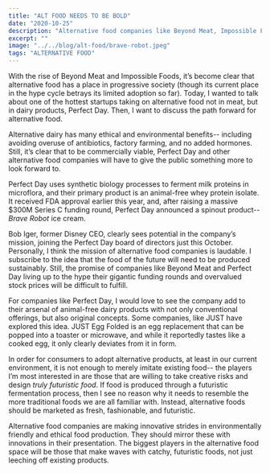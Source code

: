 ```yaml
---
title: "ALT FOOD NEEDS TO BE BOLD"
date: "2020-10-25"
description: "Alternative food companies like Beyond Meat, Impossible Foods, and Perfect Day are VC dream children, but in order to live up to the hype, it's not enough to just emulate the foods of today."
excerpt: ""
image: "../../blog/alt-food/brave-robot.jpeg"
tags: "ALTERNATIVE FOOD"
---
```


With the rise of Beyond Meat and Impossible Foods, it’s become clear that alternative food has a place in progressive society (though its current place in the hype cycle betrays its limited adoption so far). Today, I wanted to talk about one of the hottest startups taking on alternative food not in meat, but in dairy products, Perfect Day. Then, I want to discuss the path forward for alternative food.

Alternative dairy has many ethical and environmental benefits-- including avoiding overuse of antibiotics, factory farming, and no added hormones. Still, it’s clear that to be commercially viable, Perfect Day and other alternative food companies will have to give the public something more to look forward to. 

Perfect Day uses synthetic biology processes to ferment milk proteins in microflora, and their primary product is an animal-free whey protein isolate. It received FDA approval earlier this year, and, after raising a massive $300M Series C funding round, Perfect Day announced a spinout product-- _Brave Robot_ ice cream.

Bob Iger, former Disney CEO, clearly sees potential in the company’s mission, joining the Perfect Day board of directors just this October. Personally, I think the mission of alternative food companies is laudable. I subscribe to the idea that the food of the future will need to be produced sustainably. Still, the promise of companies like Beyond Meat and Perfect Day living up to the hype their gigantic funding rounds and overvalued stock prices will be difficult to fulfill.

For companies like Perfect Day, I would love to see the company add to their arsenal of animal-free dairy products with not only conventional offerings, but also original concepts. Some companies, like JUST have explored this idea. JUST Egg Folded is an egg replacement that can be popped into a toaster or microwave, and while it reportedly tastes like a cooked egg, it only clearly deviates from it in form.

In order for consumers to adopt alternative products, at least in our current environment, it is not enough to merely imitate existing food-- the players I’m most interested in are those that are willing to take creative risks and design _truly futuristic food_. If food is produced through a futuristic fermentation process, then I see no reason why it needs to resemble the more traditional foods we are all familiar with. Instead, alternative foods should be marketed as fresh, fashionable, and futuristic.

Alternative food companies are making innovative strides in environmentally friendly and ethical food production. They should mirror these with innovations in their presentation. The biggest players in the alternative food space will be those that make waves with catchy, futuristic foods, not just leeching off existing products.
